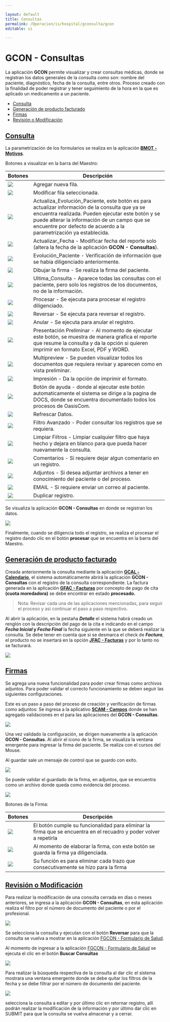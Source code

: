 ```yaml
---

layout: default
title: Consultas
permalink: /Operacion/is/hospital/gconsulta/gcon
editable: si

---
```


# GCON - Consultas

La aplicación **GCON** permite visualizar y crear consultas médicas, donde se registran los datos generales de la consulta como son: nombre del paciente, diagnóstico, fecha de la consulta, entre otros.   Proceso creado con la finalidad de poder registrar y tener seguimiento de la hora en la que es aplicado un medicamento a un paciente.  


* [Consulta](#consulta)
* [Generación de producto facturado](#generación-de-producto-facturado)
* [Firmas](#firmas)
* [Revisión o Modificación](#revisión-o-modificación)


## [Consulta](http://docs.oasiscom.com/Operacion/is/hospital/gconsulta/gcon#consulta)


 La parametrización de los formularios se realiza en la aplicación [**BMOT - Motivos**](https://docs.oasiscom.com/Operacion/common/bsistema/bmot).

Botones a visualizar en la barra del Maestro:


| **Botones** | **Descripción** |
| --- | ----------- |
| ![](boton1.png) | Agregar nueva fila. |
| ![](boton2.png)| Modificar fila seleccionada. | 
| ![](boton3.png)| Actualiza_Evolución_Paciente, este botón es para actualizar información de la consulta que ya se encuentra realizada. Pueden ejecutar este botón y se puede alterar la información de un campo que se encuentre por defecto de acuerdo a la parametrización ya establecida. |
| ![](boton4.png) | Actualizar_Fecha - Modificar fecha del reporte solo (altera la fecha de la aplicación **GCON - Consultas**).|
| ![](boton5.png)| Evolución_Paciente - Verificación de información que se habia diligenciado anteriormente. |
| ![](boton6.png)  | Dibujar la firma -  Se realiza la firma del paciente. |
| ![](boton7.png) | Ultima_Consulta -  Aparece todas las consultas con el paciente, pero solo los registros de los documentos, no de la información. |
| ![](boton8.png)| Procesar -  Se ejecuta para procesar el registro diligenciado. |
| ![](boton9.png)| Reversar - Se ejecuta para reversar el registro.|  
| ![](boton10.png) | Anular - Se ejecuta para anular el registro.|  
|  ![](boton11.png) | Presentación Preliminar - Al momento de ejecutar este botón, se muestra de manera grafica el reporte que resume la consulta y da la opción si quieren imprimir en formato Excel, PDF y WORD.|  
| ![](boton12.png) | Multipreview - Se pueden visualizar todos los documentos que requiera revisar y aparecen como en vista preliminar.|  
| ![](boton13.png)| Impresión - Da la opción de imprimir el formato. |  
| ![](boton14.png)| Botón de ayuda - donde al ejecutar este botón automaticamente el sistema se dirige a la pagina de DOCS, donde se encuentra documentado todos los procesos de OasisCom. |  
| ![](boton15.png)| Refrescar Datos.| 
| ![](boton16.png) | Filtro Avanzado - Poder consultar los registros que se requiera.  | 
| ![](boton17.png)| Limpiar Filtros - Limpiar cualquier filtro que haya hecho y dejara en blanco para que pueda hacer nuevamente la consulta.  | 
| ![](boton18.png) | Comentarios - Si requiere dejar algun comentario en un registro.| 
| ![](boton19.png) | Adjuntos - Si desea adjuntar archivos a tener en conocimiento del paciente o del proceso.| 
| ![](boton20.png)| EMAIL - Si requiere enviar un correo al paciente.|
| ![](boton21.png)| Duplicar registro.|

Se visualiza la aplicación **GCON - Consultas** en donde se registran los datos. 

![](gcon1.png)


Finalmente, cuando se diligencia todo el registro, se realiza el procesar el registro dando clic en el botón **procesar** que se encuentra en la barra del Maestro.

## [Generación de producto facturado](http://docs.oasiscom.com/Operacion/is/hospital/gconsulta/gcon#generación-de-producto-facturado)

Creada anteriormente la consulta mediante la aplicación [**GCAL - Calendario**](http://docs.oasiscom.com/Operacion/is/hospital/gcita/gcal#generación-de-producto-facturado), el sistema automáticamente abrirá la aplicación **GCON - Consultas** con el registro de la consulta correspondiente.  La factura generada en la aplicación [**GFAC - Facturas**](http://docs.oasiscom.com/Operacion/is/hospital/gfacturacion/gfac) por concepto de pago de cita **(cuota moredadora)** se debe encontrar en estado **procesado.**

>Nota: Revisar cada una de las aplicaciones mencionadas, para seguir el proceso y así continuar el paso a paso respectivo.

Al abrir la aplicación, en la pestaña **_Detalle_** el sistema habrá creado un renglón con la descripción del pago de la cita e indicando en el campo **_Fecha Inicial_  y _Fecha Final_** la fecha siguiente en la que se deberá realizar la consulta. Se debe tener en cuenta que si se desmarca el check de **_Factura_**, el producto no se insertará en la opción [**JFAC - Facturas**](https://docs.oasiscom.com/Operacion/scm/pos/jcajero/jfac) y por lo tanto no se facturará.  

![](gcon2.png)

 ## [Firmas](#firmas)

Se agrega una nueva funcionalidad para poder crear firmas como archivos adjuntos.
Para poder validar el correcto funcionamiento se deben seguir las siguientes configuraciones.

Este es un paso a paso del proceso de creación y verificación de firmas como adjuntos:
Se ingresa a la aplicativo [**SCAM - Campos**](http://docs.oasiscom.com/Operacion/system/sconfig/scam) donde se han agregado  validaciones en el  para las aplicaciones del **GCON - Consultas**. 

![](firma2.png) 

Una vez validado la configuración, se dirigen nuevamente a la aplicación **GCON - Consultas**.
Al abrir el icono de la firma, se visualiza la ventana emergente para ingresar la firma del paciente. Se realiza con el cursos del Mouse.

Al guardar sale un mensaje de control que se guardo con exito.

![](firma4.png)

Se puede validar el guardado de la firma, en adjuntos, que se encuentra como un archivo donde queda como evidencia del proceso.

![](firma7.png)

Botones de la Firma: 

| **Botones** | **Descripción** |
| --- | ----------- |
| ![](imagenlimpiar.png) | El botón cumple su funcionalidad para eliminar la firma que se encuentra en el recuadro y poder volver a repetirla |
| ![](imagenguardar.png) | Al momento de elaborar la firma, con este botón se guarda la firma ya diligenciada. |
| ![](imagendeshacer.png)| Su función es para eliminar cada trazo que consecutivamente se hizo para la firma| 

## [Revisión o Modificación](#revisión-o-modificación)

Para realizar la modificación de una consulta cerrada en días o meses anteriores, se ingresa a la aplicación **GCON - Consultas**, en esta aplicación realiza el filtro por el número de documento del paciente o por el profesional.

![](gcon3.png)

Se selecciona la consulta y ejecutan con el botón **Reversar** para que la consulta se vuelva a mostrar en la aplicación [FGCON - Formulario de Salud](https://docs.oasiscom.com/Operacion/is/hospital/gconsulta/fgcon). 

Al momento de ingresar a la aplicación [FGCON - Formulario de Salud](https://docs.oasiscom.com/Operacion/is/hospital/gconsulta/fgcon) se ejecuta el clic en el botón **Buscar Consultas**

![](gconbuscarconsulta.png)

 Para realizar la búsqueda respectiva de la consulta al dar clic el sistema mostrara una ventana emergente donde se debe quitar los filtros de la fecha y se debe filtrar por el número de documento del paciente.  

![](gcon4.png)


selecciona la consulta a editar y por último clic en retornar registro, allí podrán realizar la modificación de la información y por último dar clic en SUBMIT para que la consulta se vuelva almacenar y a cerrar.  

 